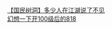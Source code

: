[【国民树洞】多少人在江湖说了不见](http://tieba.baidu.com/p/3301956763?see_lz=1&pn=)   
[幻想一下开100级后的818](http://tieba.baidu.com/p/3301772429?see_lz=1&pn=)   
